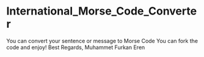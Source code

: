 # International_Morse_Code_Converter
You can convert your sentence or message to Morse Code
You can fork the code and enjoy!
Best Regards,
Muhammet Furkan Eren
